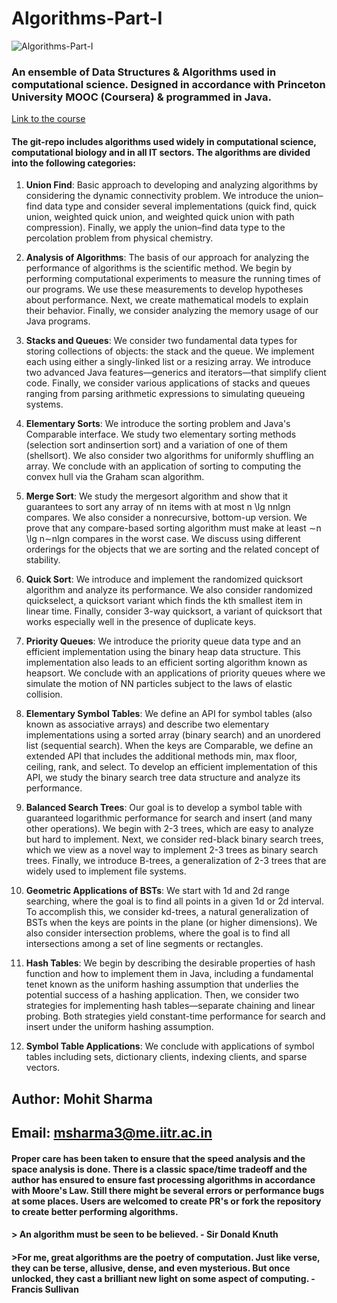 # Algorithms-Part-I
![Algorithms-Part-I](https://s3.amazonaws.com/coursera_assets/meta_images/generated/XDP/XDP~COURSE!~algorithms-part1/XDP~COURSE!~algorithms-part1.jpeg)

### An ensemble of Data Structures &amp; Algorithms used in computational science. Designed in accordance with Princeton University MOOC (Coursera) &amp; programmed in Java.

[Link to the course](https://online.princeton.edu/node/201)

#### The git-repo includes algorithms used widely in computational science, computational biology and in all IT sectors. The algorithms are divided into the following categories:

1. **Union Find**: Basic approach to developing and analyzing algorithms by considering the dynamic connectivity problem. We introduce the union–find data type and consider several implementations (quick find, quick union, weighted quick union, and weighted quick union with path compression). Finally, we apply the union–find data type to the percolation problem from physical chemistry.

2. **Analysis of Algorithms**: The basis of our approach for analyzing the performance of algorithms is the scientific method. We begin by performing computational experiments to measure the running times of our programs. We use these measurements to develop hypotheses about performance. Next, we create mathematical models to explain their behavior. Finally, we consider analyzing the memory usage of our Java programs.

3. **Stacks and Queues**: We consider two fundamental data types for storing collections of objects: the stack and the queue. We implement each using either a singly-linked list or a resizing array. We introduce two advanced Java features—generics and iterators—that simplify client code. Finally, we consider various applications of stacks and queues ranging from parsing arithmetic expressions to simulating queueing systems.

4. **Elementary Sorts**: We introduce the sorting problem and Java's Comparable interface. We study two elementary sorting methods (selection sort andinsertion sort) and a variation of one of them (shellsort). We also consider two algorithms for uniformly shuffling an array. We conclude with an application of sorting to computing the convex hull via the Graham scan algorithm.

5. **Merge Sort**: We study the mergesort algorithm and show that it guarantees to sort any array of nn items with at most n \lg nnlgn compares. We also consider a nonrecursive, bottom-up version. We prove that any compare-based sorting algorithm must make at least ∼n \lg n∼nlgn compares in the worst case. We discuss using different orderings for the objects that we are sorting and the related concept of stability.

6. **Quick Sort**: We introduce and implement the randomized quicksort algorithm and analyze its performance. We also consider randomized quickselect, a quicksort variant which finds the kth smallest item in linear time. Finally, consider 3-way quicksort, a variant of quicksort that works especially well in the presence of duplicate keys.

7. **Priority Queues**: We introduce the priority queue data type and an efficient implementation using the binary heap data structure. This implementation also leads to an efficient sorting algorithm known as heapsort. We conclude with an applications of priority queues where we simulate the motion of NN particles subject to the laws of elastic collision.

8. **Elementary Symbol Tables**: We define an API for symbol tables (also known as associative arrays) and describe two elementary implementations using a sorted array (binary search) and an unordered list (sequential search). When the keys are Comparable, we define an extended API that includes the additional methods min, max floor, ceiling, rank, and select. To develop an efficient implementation of this API, we study the binary search tree data structure and analyze its performance.

9. **Balanced Search Trees**: Our goal is to develop a symbol table with guaranteed logarithmic performance for search and insert (and many other operations). We begin with 2-3 trees, which are easy to analyze but hard to implement. Next, we consider red-black binary search trees, which we view as a novel way to implement 2-3 trees as binary search trees. Finally, we introduce B-trees, a generalization of 2-3 trees that are widely used to implement file systems.

10. **Geometric Applications of BSTs**: We start with 1d and 2d range searching, where the goal is to find all points in a given 1d or 2d interval. To accomplish this, we consider kd-trees, a natural generalization of BSTs when the keys are points in the plane (or higher dimensions). We also consider intersection problems, where the goal is to find all intersections among a set of line segments or rectangles.

11. **Hash Tables**: We begin by describing the desirable properties of hash function and how to implement them in Java, including a fundamental tenet known as the uniform hashing assumption that underlies the potential success of a hashing application. Then, we consider two strategies for implementing hash tables—separate chaining and linear probing. Both strategies yield constant-time performance for search and insert under the uniform hashing assumption. 

12. **Symbol Table Applications**: We conclude with applications of symbol tables including sets, dictionary clients, indexing clients, and sparse vectors.

## **Author: Mohit Sharma**
## **Email: msharma3@me.iitr.ac.in**

#### Proper care has been taken to ensure that the speed analysis and the space analysis is done. There is a classic space/time tradeoff and the author has ensured to ensure fast processing algorithms in accordance with Moore's Law. Still there might be several errors or performance bugs at some places. Users are welcomed to create PR's or fork the repository to create better performing algorithms.

#### > An algorithm must be seen to be believed. - Sir Donald Knuth

#### >For me, great algorithms are the poetry of computation. Just like verse, they can be terse, allusive, dense, and even mysterious. But once unlocked, they cast a brilliant new light on some aspect of computing. - Francis Sullivan
